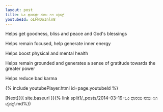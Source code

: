 ```yaml
---
layout: post
title: ಓಂ ಥಂವಷ್ಟ್ರೇ ನಮಃ ೧೧ ಟೈಮ್ಸ್
youtubeId: oLFNDoInln8
---
```

 
 
Helps get goodness, bliss and peace and God's blessings
 
Helps remain focused, help generate inner energy 
 
Helps boost physical and mental health 
 
Helps remain grounded and generates a sense of gratitude towards the greater power 
 
Helps reduce bad karma
 
 
 
 


{% include youtubePlayer.html id=page.youtubeId %}
 
[Next]({{ site.baseurl }}{% link  split1/_posts/2014-03-19-ಓಂ ಧಾರಯ ನಮಃ ೧೧ ಟೈಮ್ಸ್.md%})
 
